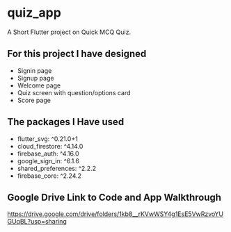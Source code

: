 # quiz_app

A Short Flutter project on Quick MCQ Quiz.


## For this project I have designed 
- Signin page
- Signup page
- Welcome page
- Quiz screen with question/options card
- Score page

## The packages I Have used
- flutter_svg: ^0.21.0+1
- cloud_firestore: ^4.14.0
- firebase_auth: ^4.16.0
- google_sign_in: ^6.1.6
- shared_preferences: ^2.2.2
- firebase_core: ^2.24.2

## Google Drive Link to Code and App Walkthrough
https://drive.google.com/drive/folders/1kb8__rKVwWSY4g1EsE5VwRzvoYUGUqBL?usp=sharing
